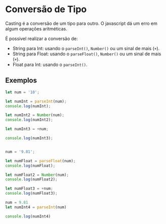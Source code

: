 # Conversão de Tipo
Casting é a conversão de um tipo para outro. O javascript dá um erro em algum operações aritméticas.

É possivel realizar a conversão de:
 - String para Int: usando o `parseInt()`, `Number()` ou um sinal de mais (`+`).
 - String para Float: usando o `parseFloat()`, `Number()` ou um sinal de mais (`+`).
 - Float para Int: usando o `parseInt()`.

## Exemplos
```js
let num = '10';

let numInt = parseInt(num);
console.log(numInt);

let numInt2 = Number(num);
console.log(numInt2);

let numInt3 = +num;

console.log(numInt3);


num = '9.81';

let numFloat = parseFloat(num);
console.log(numFloat);

let numFloat2 = Number(num);
console.log(numFloat2);

let numFloat3 = +num;
console.log(numFloat3);

num = 9.81
let numInt4 = parseInt(num)

console.log(numInt4)
```